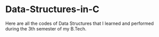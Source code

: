 # Data-Structures-in-C
Here are all the codes of Data Structures that I learned and performed during the 3th semester of my B.Tech.
